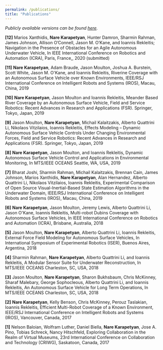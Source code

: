 ```yaml
---
permalink: /publications/
title: "Publications"
---
```


*Publicly available versions can be found [here](https://scholar.google.com/citations?user=BvTFNTkAAAAJ&hl=en&oi=ao).*

**[12]** Marios Xanthidis, **Nare Karapetyan**, Hunter Damron, Sharmin Rahman, James Johnson, Allison O’Connell, Jason M. O’Kane, and Ioannis Rekleitis; Navigation  in  the  Presence  of  Obstacles  for  an  Agile  Autonomous Underwater  Vehicle, In IEEE International Conference on Robotics and Automation (ICRA), Paris, France,, 2020 (submitted)

**[11]** **Nare Karapetyan**, Adam Braude, Jason Moulton, Joshua A. Burstein, Scott White, Jason M. O'Kane, and Ioannis Rekleitis, Riverine Coverage with an Autonomous Surface Vehicle over Known Environments, IEEE/RSJ International Conference on Intelligent Robots and Systems (IROS), Macau, China, 2019

**[10]** **Nare Karapetyan**, Jason Moulton and Ioannis Rekleitis, Meander Based River Coverage by an Autonomous Surface Vehicle, Field and Service Robotics: Recent Advances in Research and Applications (FSR). Springer, Tokyo, Japan, 2019

**[9]** Jason Moulton, **Nare Karapetyan**, Michail Kalaitzakis, Alberto Quattrini Li, Nikolaos Vitzilaios, Ioannis Rekleitis, Effects Modeling – Dynamic Autonomous Surface Vehicle Controls Under Changing Environmental Forces, Field and Service Robotics: Recent Advances in Research and Applications (FSR). Springer, Tokyo, Japan, 2019

**[8]** **Nare Karapetyan**, Jason Moulton, and Ioannis Rekleitis, Dynamic Autonomous Surface Vehicle Control and Applications in Environmental Monitoring, In MTS/IEEE OCEANS Seattle, WA, USA, 2019

**[7]** Bharat Joshi, Sharmin Rahman, Michail Kalaitzakis, Brennan Cain, James Johnson, Marios Xanthidis,  **Nare Karapetyan**, Alan Hernandez, Alberto Quattrini Li, Nikolaos Vitzilaios, Ioannis Rekleitis, Experimental Comparison of Open Source Visual-Inertial-Based State Estimation Algorithms in the Underwater Domain, IEEE/RSJ International Conference on Intelligent Robots and Systems (IROS), Macau, China, 2019

**[6]** **Nare Karapetyan**, Jason Moulton, Jeremy Lewis, Alberto Quattrini Li, Jason O'Kane, Ioannis Rekleitis, Multi-robot Dubins Coverage with Autonomous Surface Vehicles, In IEEE International Conference on Robotics and Automation (ICRA), Brisbane, Australia, 2018

**[5]** Jason Moulton, **Nare Karapetyan**,  Alberto Quattrini Li, Ioannis Rekleitis,  External Force Field Modeling for Autonomous Surface Vehicles, In International Symposium of Experimental Robotics (ISER), Buenos Aires, Argentina, 2018


**[4]** Sharmin Rahman, **Nare Karapetyan**, Alberto Quattrini Li,  and Ioannis Rekleitis, A Modular Sensor Suite for Underwater Reconstruction, In MTS/IEEE OCEANS Charleston, SC, USA, 2018

**[3]** Jason Moulton, **Nare Karapetyan**, Sharon Bukhsbaum, Chris McKinney, Sharaf Malebary, George Sophocleous, Alberto Quattrini Li, and Ioannis Rekleitis, An Autonomous Surface Vehicle for Long Term Operations,  In MTS/IEEE OCEANS Charleston, SC, USA, 2018

**[2]** **Nare Karapetyan**, Kelly Benson, Chris McKinney, Perouz Taslakian, Ioannis Rekleitis, Efficient Multi-Robot Coverage of a Known Environment, IEEE/RSJ International Conference on Intelligent Robots and Systems (IROS), Vancouver, Canada, 2017

**[1]** Nelson Baloian, Wolfram Luther, Daniel Biella, **Nare Karapetyan**, Jose A. Pino, Tobias Schreck, Nancy Hitschfeld, Exploring Collaboration in the Realm of Virtual Museums, 23rd International Conference on Collaboration and Technology (CRIWG), Saskatoon, Canada, 2017

